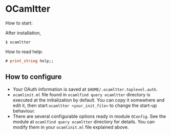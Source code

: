 OCamltter
========================

How to start:

After installation,

```shell
$ ocamltter
```

How to read help:

```ocaml
# print_string help;;
```

How to configure
-----------------------

* Your OAuth information is saved at `$HOME/.ocamltter.toplevel.auth`.
* `ocamlinit.ml` file found in `ocamlfind query ocamltter` directory is executed at the initialization by default. You can copy it somewhere and edit it, then start `ocamltter <your_init_file>` to change the start-up behaviour.
* There are several configurable options ready in module `OConfig`. See the module at `ocamlfind query ocamltter` directory for details. You can modify them in your `ocamlinit.ml` file explained above.




